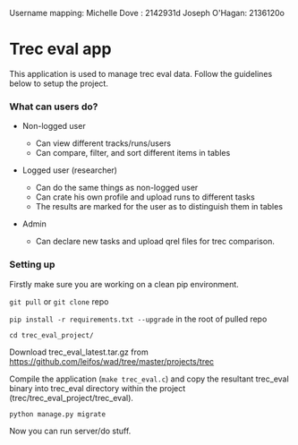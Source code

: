 Username mapping:
Michelle Dove : 2142931d
Joseph O'Hagan: 2136120o

# Trec eval app #

This application is used to manage trec eval data. Follow the guidelines below to setup the project.

### What can users do? ###

* Non-logged user
    * Can view different tracks/runs/users
    * Can compare, filter, and sort different items in tables

* Logged user (researcher)
    * Can do the same things as non-logged user
    * Can crate his own profile and upload runs to different tasks
    * The results are marked for the user as to distinguish them in tables

* Admin
    * Can declare new tasks and upload qrel files for trec comparison.

### Setting up ###

Firstly make sure you are working on a clean pip environment.

`git pull` or `git clone` repo

`pip install -r requirements.txt --upgrade` in the root of pulled repo

`cd trec_eval_project/`

Download trec_eval_latest.tar.gz from https://github.com/leifos/wad/tree/master/projects/trec

Compile the application (`make trec_eval.c`) and copy the resultant trec_eval binary into trec_eval directory within the project (trec/trec_eval_project/trec_eval).

`python manage.py migrate`

Now you can run server/do stuff.